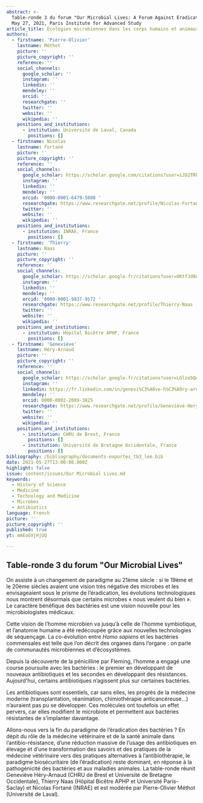 ```yaml
---
abstract: >-
  Table-ronde 3 du forum "Our Microbial Lives: A Forum Against Eradication", 
  May 27, 2021, Paris Institute for Advanced Study
article_title: Écologies microbiennes dans les corps humains et animaux
authors:
  - firstname: 'Pierre-Olivier'
    lastname: Méthot
    picture: ''
    picture_copyright: ''
    reference: ''
    social_channels:
      google_scholar: ''
      instagram: ''
      linkedin: ''
      mendeley: ''
      orcid: ''
      researchgate: ''
      twitter: ''
      website: ''
      wikipedia: ''
    positions_and_institutions:
      - institution: Université de Laval, Canada
        positions: []
  - firstname: Nicolas
    lastname: Fortané
    picture: ''
    picture_copyright: ''
    reference: ''
    social_channels:
      google_scholar: https://scholar.google.com/citations?user=iJD2TRkAAAAJ&hl=fr
      instagram: ''
      linkedin: ''
      mendeley: ''
      orcid: '0000-0001-6479-5808 '
      researchgate: https://www.researchgate.net/profile/Nicolas-Fortane
      twitter: ''
      website: ''
      wikipedia: ''
    positions_and_institutions:
      - institution: INRAE, France
        positions: []
  - firstname: 'Thierry'
    lastname: Naas
    picture: ''
    picture_copyright: ''
    reference: ''
    social_channels:
      google_scholar: https://scholar.google.fr/citations?user=OKtfJd0AAAAJ&hl=fr
      instagram: ''
      linkedin: ''
      mendeley: ''
      orcid: '0000-0001-9937-9572 '
      researchgate: https://www.researchgate.net/profile/Thierry-Naas
      twitter: ''
      website: ''
      wikipedia: ''
    positions_and_institutions:
      - institution: Hôpital Bicêtre APHP, France
        positions: []
  - firstname: 'Geneviève'
    lastname: Héry-Arnaud
    picture: ''
    picture_copyright: ''
    reference: ''
    social_channels:
      google_scholar: https://scholar.google.fr/citations?user=LGlzo5QAAAAJ&hl=fr
      instagram: ''
      linkedin: https://fr.linkedin.com/in/genevi%C3%A8ve-h%C3%A9ry-arnaud-aa695314a
      mendeley: ''
      orcid: 0000-0002-2089-3825
      researchgate: https://www.researchgate.net/profile/Genevieve-Hery-Arnaud
      twitter: ''
      website: ''
      wikipedia: ''
    positions_and_institutions:
      - institution: CHRU de Brest, France
        positions: []
      - institution: Université de Bretagne Occidentale, France
        positions: []
bibliography: /bibliography/documents-exportes_tb3_lee.bib
date: 2021-05-27T13:00:08.000Z
highlight: false
issue: content/issues/Our Microbial Lives.md
keywords:
  - History of Science
  - Medicine
  - Technology and Medicine
  - Microbes
  - Antibiotics
language: French
picture: ''
picture_copyright: ''
published: true
yt: mAEoGVjHjUQ

---
```



## Table-ronde 3 du forum "Our Microbial Lives"

On assiste à un changement de paradigme au 21ème siècle : si le 19ème et le 20ème siècles avaient une vision très négative des microbes et les envisageaient sous le prisme de l’éradication, les évolutions technologiques nous montrent désormais que certains microbes « nous veulent du bien ». Le caractère bénéfique des bactéries est une vision nouvelle pour les microbiologistes médicaux.

Cette vision de l’homme microbien va jusqu’à celle de l’homme symbiotique, et l’anatomie humaine a été redécoupée grâce aux nouvelles technologies de séquençage. La co-évolution entre _Homo sapiens_ et les bactéries commensales est telle que l’on décrit des organes dans l’organe : on parle de communautés microbiennes et d’écosystèmes.

Depuis la découverte de la pénicilline par Fleming, l’homme a engagé une course poursuite avec les bactéries : le premier en développant de nouveaux antibiotiques et les secondes en développant des résistances. Aujourd'hui, certains antibiotiques n’agissent plus sur certaines bactéries.

Les antibiotiques sont essentiels, car sans elles, les progrès de la médecine moderne (transplantation, réanimation, chimiothérapie anticancéreuse…) n’auraient pas pu se développer. Ces molécules ont toutefois un effet pervers, car elles modifient le microbiote et permettent aux bactéries résistantes de s’implanter davantage.

Allons-nous vers la fin du paradigme de l’éradication des bactéries ? En dépit du rôle de la médecine vétérinaire et de la santé animale dans l’antibio-résistance, d’une réduction massive de l’usage des antibiotiques en élevage et d’une transformation des savoirs et des pratiques de la médecine vétérinaire vers des pratiques alternatives à l’antibiothérapie, le paradigme biosécuritaire (de l’éradication) reste dominant, en réponse à la pathogénicité des bactéries et aux maladies animales. La table-ronde réunit Geneviève Héry-Arnaud (CHRU de Brest et Université de Bretagne Occidentale), Thierry Naas (Hôpital Bicêtre APHP et Université Paris-Saclay) et Nicolas Fortané (INRAE) et est modérée par Pierre-Olivier Méthot (Université de Laval).

<Youtube yt="mAEoGVjHjUQ" caption ="Écologies microbiennes dans les corps humains et animaux"></Youtube>
